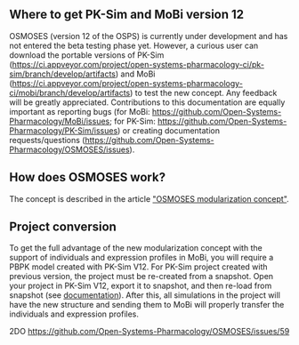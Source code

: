 ## Where to get PK-Sim and MoBi version 12

OSMOSES (version 12 of the OSPS) is currently under development and has not entered the beta testing phase yet. However, a curious user can download the portable versions of PK-Sim (https://ci.appveyor.com/project/open-systems-pharmacology-ci/pk-sim/branch/develop/artifacts) and MoBi (https://ci.appveyor.com/project/open-systems-pharmacology-ci/mobi/branch/develop/artifacts) to test the new concept. Any feedback will be greatly appreciated. Contributions to this documentation are equally important as reporting bugs (for MoBi: https://github.com/Open-Systems-Pharmacology/MoBi/issues; for PK-Sim: https://github.com/Open-Systems-Pharmacology/PK-Sim/issues) or creating documentation requests/questions (https://github.com/Open-Systems-Pharmacology/OSMOSES/issues).

## How does OSMOSES work?

The concept is described in the article ["OSMOSES modularization concept"](Modularization-concept.md).

## Project conversion

To get the full advantage of the new modularization concept with the support of individuals and expression profiles in MoBi, you will require a PBPK model created with PK-Sim V12. For PK-Sim project created with previous version, the project must be re-created from a snapshot. Open your project in PK-Sim V12, export it to snapshot, and then re-load from snapshot (see [documentation](https://docs.open-systems-pharmacology.org/working-with-pk-sim/pk-sim-documentation/importing-exporting-project-data-models#exporting-project-to-snapshot-loading-project-from-snapshot)). After this, all simulations in the project will have the new structure and sending them to MoBi will properly transfer the individuals and expression profiles.

2DO https://github.com/Open-Systems-Pharmacology/OSMOSES/issues/59